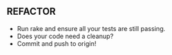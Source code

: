 ## REFACTOR

- Run rake and ensure all your tests are still passing.
- Does your code need a cleanup?
- Commit and push to origin!
